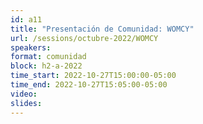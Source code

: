 ```yaml
---
id: a11
title: "Presentación de Comunidad: WOMCY"
url: /sessions/octubre-2022/WOMCY
speakers:
format: comunidad
block: h2-a-2022
time_start: 2022-10-27T15:00:00-05:00
time_end: 2022-10-27T15:05:00-05:00
video:
slides:
---
```

